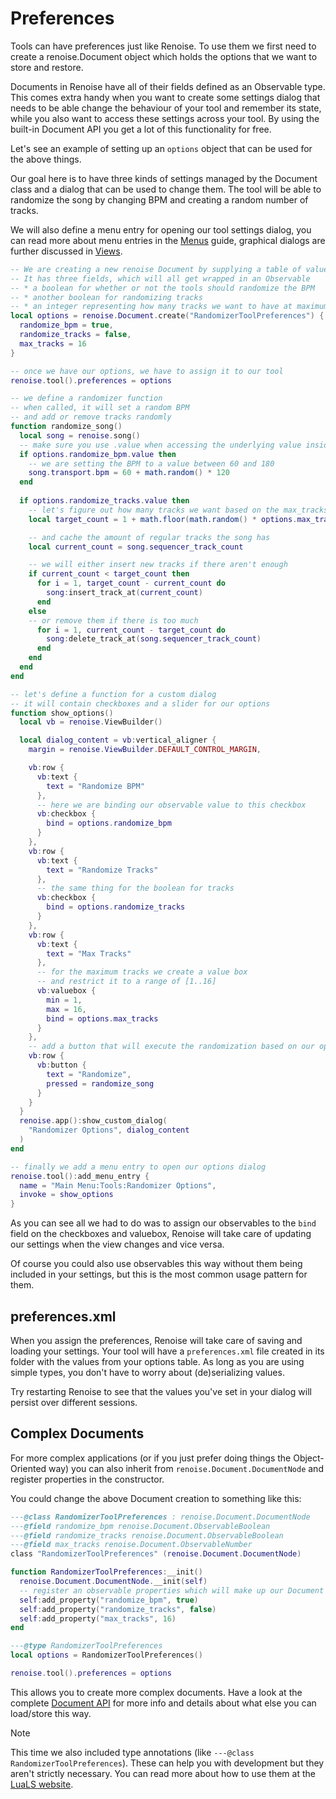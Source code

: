 # Preferences

Tools can have preferences just like Renoise. To use them we first need to create a renoise.Document object which holds the options that we want to store and restore. 

Documents in Renoise have all of their fields defined as an Observable type. This comes extra handy when you want to create some settings dialog that needs to be able change the behaviour of your tool and remember its state, while you also want to access these settings across your tool. By using the built-in Document API you get a lot of this functionality for free.

Let's see an example of setting up an `options` object that can be used for the above things. 

Our goal here is to have three kinds of settings managed by the Document class and a dialog that can be used to change them. The tool will be able to randomize the song by changing BPM and creating a random number of tracks. 

We will also define a menu entry for opening our tool settings dialog, you can read more about menu entries in the [Menus](menus.md) guide, graphical dialogs are further discussed in [Views](views.md).

```lua
-- We are creating a new renoise Document by supplying a table of values.
-- It has three fields, which will all get wrapped in an Observable
-- * a boolean for whether or not the tools should randomize the BPM
-- * another boolean for randomizing tracks
-- * an integer representing how many tracks we want to have at maximum
local options = renoise.Document.create("RandomizerToolPreferences") {
  randomize_bpm = true,
  randomize_tracks = false,
  max_tracks = 16
}

-- once we have our options, we have to assign it to our tool
renoise.tool().preferences = options

-- we define a randomizer function
-- when called, it will set a random BPM
-- and add or remove tracks randomly
function randomize_song()
  local song = renoise.song()
  -- make sure you use .value when accessing the underlying value inside Observables
  if options.randomize_bpm.value then
    -- we are setting the BPM to a value between 60 and 180
    song.transport.bpm = 60 + math.random() * 120
  end
  
  if options.randomize_tracks.value then
    -- let's figure out how many tracks we want based on the max_tracks option
    local target_count = 1 + math.floor(math.random() * options.max_tracks.value)

    -- and cache the amount of regular tracks the song has
    local current_count = song.sequencer_track_count

    -- we will either insert new tracks if there aren't enough
    if current_count < target_count then
      for i = 1, target_count - current_count do
        song:insert_track_at(current_count)
      end
    else
    -- or remove them if there is too much
      for i = 1, current_count - target_count do
        song:delete_track_at(song.sequencer_track_count)
      end
    end
  end
end

-- let's define a function for a custom dialog 
-- it will contain checkboxes and a slider for our options
function show_options()
  local vb = renoise.ViewBuilder()

  local dialog_content = vb:vertical_aligner {
    margin = renoise.ViewBuilder.DEFAULT_CONTROL_MARGIN,

    vb:row {
      vb:text {
        text = "Randomize BPM"
      },
      -- here we are binding our observable value to this checkbox
      vb:checkbox {
        bind = options.randomize_bpm
      }
    },
    vb:row {
      vb:text {
        text = "Randomize Tracks"
      },
      -- the same thing for the boolean for tracks
      vb:checkbox {
        bind = options.randomize_tracks
      }
    },
    vb:row {
      vb:text {
        text = "Max Tracks"
      },
      -- for the maximum tracks we create a value box 
      -- and restrict it to a range of [1..16]
      vb:valuebox {
        min = 1,
        max = 16,
        bind = options.max_tracks
      }
    },
    -- add a button that will execute the randomization based on our options
    vb:row {
      vb:button {
        text = "Randomize",
        pressed = randomize_song
      }
    }
  }
  renoise.app():show_custom_dialog(
    "Randomizer Options", dialog_content
  )
end

-- finally we add a menu entry to open our options dialog
renoise.tool():add_menu_entry {
  name = "Main Menu:Tools:Randomizer Options",
  invoke = show_options
}

```

As you can see all we had to do was to assign our observables to the `bind` field on the checkboxes and valuebox, Renoise will take care of updating our settings when the view changes and vice versa.

Of course you could also use observables this way without them being included in your settings, but this is the most common usage pattern for them.

## preferences.xml

When you assign the preferences, Renoise will take care of saving and loading your settings. Your tool will have a `preferences.xml` file created in its folder with the values from your options table. As long as you are using simple types, you don't have to worry about (de)serializing values. 

Try restarting Renoise to see that the values you've set in your dialog will persist over different sessions.

## Complex Documents

For more complex applications (or if you just prefer doing things the Object-Oriented way) you can also inherit from `renoise.Document.DocumentNode` and register properties in the constructor.

You could change the above Document creation to something like this:

```lua
---@class RandomizerToolPreferences : renoise.Document.DocumentNode
---@field randomize_bpm renoise.Document.ObservableBoolean
---@field randomize_tracks renoise.Document.ObservableBoolean
---@field max_tracks renoise.Document.ObservableNumber
class "RandomizerToolPreferences" (renoise.Document.DocumentNode)

function RandomizerToolPreferences:__init()
  renoise.Document.DocumentNode.__init(self)
  -- register an observable properties which will make up our Document
  self:add_property("randomize_bpm", true)
  self:add_property("randomize_tracks", false)
  self:add_property("max_tracks", 16)
end

---@type RandomizerToolPreferences
local options = RandomizerToolPreferences()

renoise.tool().preferences = options
```

This allows you to create more complex documents. Have a look at the complete [Document API](../API/renoise/renoise.Document.md) for more info and details about what else you can load/store this way.

> [!NOTE]
> This time we also included type annotations (like `---@class RandomizerToolPreferences`). These can help you with development but they aren't strictly necessary. You can read more about how to use them at the [LuaLS website](https://luals.github.io/).
